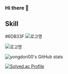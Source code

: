 ### Hi there 👋

## Skill
#6DB33F 
![로고명](https://img.shields.io/badge/로고명-원하는색상코드.svg?&style=for-the-badge&logo=로고명&logoColor=로고색상)

![로고명](https://img.shields.io/badge/pring?&logo=spring&logoColor=#6DB33F)


![yongdori00's GitHub stats](https://github-readme-stats.vercel.app/api?username=yongdori00&show_icons=true&theme=buefy)

[![Solved.ac Profile](http://mazassumnida.wtf/api/v2/generate_badge?boj=yongdori98)](https://solved.ac/yongdori98/)

<!--
**yongdori00/yongdori00** is a ✨ _special_ ✨ repository because its `README.md` (this file) appears on your GitHub profile.

Here are some ideas to get you started:

- 🔭 I’m currently working on ...
- 🌱 I’m currently learning ...
- 👯 I’m looking to collaborate on ...
- 🤔 I’m looking for help with ...
- 💬 Ask me about ...
- 📫 How to reach me: ...
- 😄 Pronouns: ...
- ⚡ Fun fact: ...
-->
